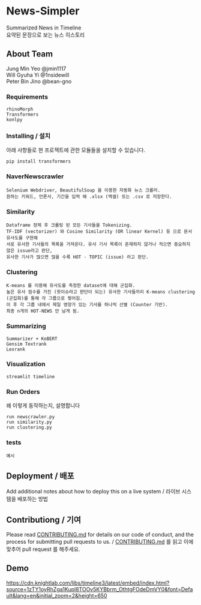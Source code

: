 # News-Simpler
Summarized News in Timeline  
요약된 문장으로 보는 뉴스 히스토리

## About Team

Jung Min Yeo @jmin1117  
Will Gyuha Yi @1nsidewill  
Peter Bin Jino @bean-gno  


### Requirements

```
rhinoMorph
Transformers
konlpy
```

### Installing / 설치

아래 사항들로 현 프로젝트에 관한 모듈들을 설치할 수 있습니다.

```
pip install transformers
```

### NaverNewscrawler
```
Selenium Webdriver, BeautifulSoup 을 이용한 자동화 뉴스 크롤러.
원하는 키워드, 언론사, 기간을 입력 해 .xlsx (엑셀) 또는 .csv 로 저장한다.
```

### Similarity
```
Dataframe 정제 후 크롤링 된 모든 기사들을 Tokenizing. 
TF-IDF (vectorizer) 와 Cosine Similarity (OR linear Kernel) 등 으로 문서 유사도를 구현해
서로 유사한 기사들의 목록을 가져온다. 유사 기사 목록이 존재하지 않거나 적으면 중요하지 않은 issue라고 판단, 
유사한 기사가 많으면 많을 수록 HOT - TOPIC (issue) 라고 판단.
```
### Clustering
```
K-means 를 이용해 유사도를 측정한 dataset에 대해 군집화. 
높은 유사 점수를 가진 (핫이슈라고 판단이 되는) 유사한 기사들끼리 K-means clustering (군집화)를 통해 각 그룹으로 찢어짐.
이 후 각 그룹 내에서 제일 영양가 있는 기사를 하나씩 선별 (Counter 기반). 
최종 n개의 HOT-NEWS 만 남게 됨.
```

### Summarizing
```
Summarizer + KoBERT
Gensim Textrank
Lexrank
```

### Visualization
```
streamlit timeline
```


### Run Orders

왜 이렇게 동작하는지, 설명합니다

```
run newscrawler.py
run similarity.py
run clustering.py
```

### tests

```
예시
```

## Deployment / 배포

Add additional notes about how to deploy this on a live system / 라이브 시스템을 배포하는 방법


## Contributiong / 기여

Please read [CONTRIBUTING.md](https://gist.github.com/PurpleBooth/b24679402957c63ec426) for details on our code of conduct, and the process for submitting pull requests to us. / [CONTRIBUTING.md](https://gist.github.com/PurpleBooth/b24679402957c63ec426) 를 읽고 이에 맞추어 pull request 를 해주세요.


## Demo 

https://cdn.knightlab.com/libs/timeline3/latest/embed/index.html?source=1zTY1oyRhZga1Kupl8TOOv5KYBbrm_OthtgFOdeDmVY0&font=Default&lang=en&initial_zoom=2&height=650

